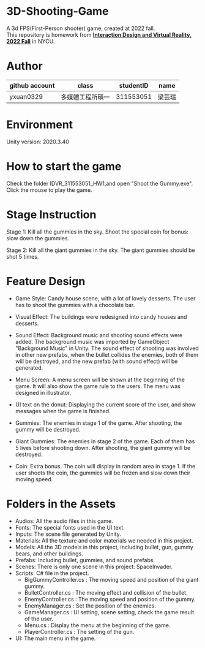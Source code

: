 # 3D-Shooting-Game
A 3d FPS(First-Person shooter) game, created at 2022 fall. <br>
This repository is homework from [**Interaction Design and Virtual Reality, 2022 Fall**](https://timetable.nycu.edu.tw/?r=main/crsoutline&Acy=111&Sem=1&CrsNo=535520&lang=zh-tw) in NYCU. 
# Author
| github account |   class   | studentID |   name   |
|----------------|-----------|-----------|----------|
|  yxuan0329     | 多媒體工程所碩一 | 311553051 | 梁芸瑄   |

# Environment
Unity version: 2020.3.40



# How to start the game

  Check the folder IDVR_311553051_HW1,and  open "Shoot the Gummy.exe".
  Click the mouse to play the game. 

# Stage Instruction
  Stage 1: Kill all the gummies in the sky. 
           Shoot the special coin for bonus: slow down the gummies.

  Stage 2: Kill all the giant gummies in the sky. 
           The giant gummies should be shot 5 times.

# Feature Design
  - Game Style: Candy house scene, with a lot of lovely desserts.
    The user has to shoot the gummies with a chocolate bar.

  - Visual Effect: The buildings were redesigned into candy houses and desserts.

  - Sound Effect: Background music and shooting sound effects were added.
    The background music was imported by GameObject "Background Music" in Unity.
    The sound effect of shooting was involved in other new prefabs, when the bullet collides the enemies,
    both of them will be destroyed, and the new prefab (with sound effect) will be generated.

  - Menu Screen: A menu screen will be shown at the beginning of the game.
    It will also show the game rule to the users. The menu was designed in illustrator.

  - UI text on the donut: Displaying the current score of the user,
    and show messages when the game is finished. 

  - Gummies: The enemies in stage 1 of the game. After shooting, the gummy will be destroyed.

  - Giant Gummies: The enemies in stage 2 of the game. Each of them has 5 lives before shooting down.
    After shooting, the giant gummy will be destroyed.
  
  - Coin: Extra bonus. The coin will display in random area in stage 1.
    If the user shoots the coin, the gummies will be frozen and slow down their moving speed.


# Folders in the Assets
  - Audios: All the audio files in this game.
  - Fonts: The special fonts used in the UI text.
  - Inputs: The scene file generated by Unity.
  - Materials: All the texture and color materials we needed in this project.
  - Models: All the 3D models in this project, including bullet, gun, gummy bears, and other buildings.
  - Prefabs: Including bullet, gummies, and sound prefabs.
  - Scenes: There is only one scene in this project: SpaceInvader.
  - Scripts: C# file in the project.
    - BigGummyController.cs : The moving speed and position of the giant gummy.
    - BulletController.cs : The moving effect and collision of the bullet.
    - EnemyController.cs : The moving speed and position of the gummy.
    - EnemyManager.cs : Set the position of the enemies.
    - GameManager.cs : UI setting, scene setting, check the game result of the user.
    - Menu.cs : Display the menu at the beginning of the game.
    - PlayerController.cs : The setting of the gun.
  - UI: The main menu in the game.
